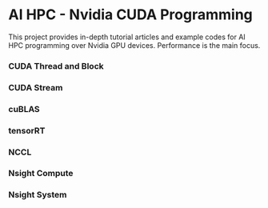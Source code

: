 # AI HPC - Nvidia CUDA Programming
This project provides in-depth tutorial articles and example codes for AI HPC programming over Nvidia GPU devices. Performance is the main focus. 

### CUDA Thread and Block

### CUDA Stream

### cuBLAS

### tensorRT

### NCCL

### Nsight Compute

### Nsight System
